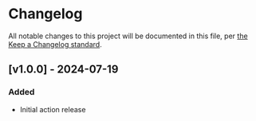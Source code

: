 # Changelog

All notable changes to this project will be documented in this file, per [the Keep a Changelog standard](http://keepachangelog.com/).

## [v1.0.0] - 2024-07-19

### Added

- Initial action release